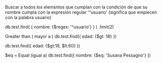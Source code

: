 Buscar a todos los elemsntos que cumplan con la condición de que su nombre cumpla con la expresión regular '^usuario' (significa que empiecen con la palabra usuario)

db.test.find(
    {
        nombre: {$regex: '^usuario'}
    }
)
.limit(2)


Greater than ( mayor a )
db.test.find({
    edad: {$gt: 18}
})

db.test.find({
    edad: {$gt:18, $lt:60}
})

$eq = Equal (igual a)
db.test.find({ nombre: {$eq: 'Susana Pessagno'} })